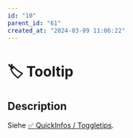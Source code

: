 ```yaml
---
id: "10"
parent_id: "61"
created_at: "2024-03-09 11:06:22"
---
```


# 🏷️ Tooltip

## Description

Siehe [✅ QuickInfos / Toggletips](/en/wcag/4.1.2a-advanced-controls-widgets/quickinfos-toggletips).